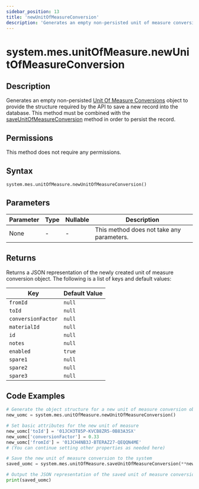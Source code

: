 ```yaml
---
sidebar_position: 13
title: 'newUnitOfMeasureConversion'
description: 'Generates an empty non-persisted unit of measure conversion object to provide the structure to save a new record into the database.'
---
```


# system.mes.unitOfMeasure.newUnitOfMeasureConversion

## Description

Generates an empty non-persisted [Unit Of Measure Conversions](../../data-model/utility-models/unit-of-measure-model/unit-of-measure-conversion) object to provide the structure required by the API
to save a new record into the database. This method must be combined with the [saveUnitOfMeasureConversion](./save-unit-of-measure-conversion) method in order to persist the record.

## Permissions

This method does not require any permissions.

## Syntax

```python
system.mes.unitOfMeasure.newUnitOfMeasureConversion()
```

## Parameters

| Parameter | Type | Nullable | Description                               |
| --------- | ---- | -------- | ----------------------------------------- |
| None      | -    | -        | This method does not take any parameters. |

## Returns

Returns a JSON representation of the newly created unit of measure conversion object. The following is a list of keys and default values:

| Key                | Default Value |
| ------------------ | ------------- |
| `fromId`           | `null`        |
| `toId`             | `null`        |
| `conversionFactor` | `null`        |
| `materialId`       | `null`        |
| `id`               | `null`        |
| `notes`            | `null`        |
| `enabled`          | `true`        |
| `spare1`           | `null`        |
| `spare2`           | `null`        |
| `spare3`           | `null`        |

## Code Examples

```python
# Generate the object structure for a new unit of measure conversion object with no initial arguments
new_uomc = system.mes.unitOfMeasure.newUnitOfMeasureConversion()

# Set basic attributes for the new unit of measure
new_uomc['toId'] = '01JCH3T85P-KVCB8ZR5-0B83A3SX'
new_uomc['conversionFactor'] = 0.33
new_uomc['fromId'] = '01JCH4NB3J-BTERAZ27-QEQQN4ME'
# (You can continue setting other properties as needed here)

# Save the new unit of measure conversion to the system
saved_uomc = system.mes.unitOfMeasure.saveUnitOfMeasureConversion(**new_uomc)

# Output the JSON representation of the saved unit of measure conversion
print(saved_uomc)
```
